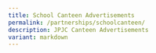 ```yaml
---
title: School Canteen Advertisements
permalink: /partnerships/schoolcanteen/
description: JPJC Canteen Advertisements
variant: markdown
---
```

<div align="justify" hidden="">
	
<h3><b>Application for a Canteen Halal Cuisine Stall in Jurong Pioneer Junior College</b></h3>	

<p>We are pleased to invite applications to apply for a <b><u>Canteen Halal Cuisine Stall</u></b> from the 1 February to 31 December 2025.</p>

<p><u>Interested applicants must meet the following Criteria</u>:</p>
<ul><li>Singaporean or Singapore Permanent Resident (PR) for stall owner and stall
assistants.</li>
<li>Able to maintain a high standard of food safety and personal hygiene.</li>
<li>Able to provide good service and quality food with prices determined in
consultation with the college.</li>
<li>Able to provide cooked food that meets health &amp; nutritional standards set by
the Health Promotion Board (HPB) under the “Healthy Meals in Schools
Programme (HMSP)" guidelines.</li>
<li>Healthy and Fit to operate the stall (8am to 5pm daily during school week).</li>
<li>Experience in operating a canteen stall in Secondary Schools or JC preferred.</li></ul>
	
<p><u>Applicant should preferably fulfil the following criteria</u>:</p>
<ul><li>Successful applicants and stall assistants must possess the WSQ Basic
Food Hygiene Certificate.</li>
<li>Possess catering experience or experience operating in a Secondary / JC
	environment.</li></ul>
	
<p><u>Pricing</u>:</p>
<ul><li>Provide full list of food items and their prices together with your application
submission. Meals include portion of fruits.</li></ul>
	
<p><u>Application</u>:</p>
<p>Application forms are available on the MOE website
<a href="https://schadmsvc.moe.gov.sg">(https://schadmsvc.moe.gov.sg)</a> and at the General Office, Jurong Pioneer
Junior College from 2 January 2025.
Application form with all necessary documents must be attached.
Incomplete forms will be rejected.
For any enquiries, please contact our Admin Executive, Mdm Ang Soh Luan at
telephone no. 6564 6878 extension 202.


	
	
</p><p><u>Application will close on 28 February 2025</u>:<br>
Application Form, duly complied must be submitted to the General Office,
	Jurong Pioneer JC <u>no later than 28 February 2025 before noon.</u> Late
application will not be considered.</p>

	
<p><u>Food Tasting</u>:<br>
Shortlisted vendors will be required to provide food sampling for the school
canteen committee at own expense.</p>

	
<p>Successful applicant is required to apply the following before commencement:<br>
</p><ul><li>Food stall license from Singapore Food Agency (SFA).</li>
<li>Utilities service - SP services for gas and water &amp; Senoko Energy for
	electricity. </li></ul><p></p>
	
	
	
	
	
</div>	

<div hidden="">
<div align="justify">
	
<h3>Canteen stall vacancy</h3>


<table>
	<tbody><tr>
		<th><center>Type of stall</center></th>
		<th><center>Closing date</center></th>
		<th><center>Requirements</center></th></tr>
	<tr>
		<td><center>Halal Rice/Other Food Stall</center></td>
		<td><center>30 September 2023</center></td>
		<td><center>Halal Rice and other food</center></td></tr></tbody></table>
	
<h3>Application Procedure</h3></div>

<ol>
	<li>Download and complete the application form <a href="/files/Partnerships/Canteen/canteen%20application%20form.pdf">here</a>. You may also request for a hardcopy from the School’s General Office.</li>
	<li>Attach the following documents together with the application form:
		<ul>
			<li>Photocopy of NRIC (front and back)</li>
			<li>List of proposed menu and pricing for all items</li>
			<li>Photocopy of relevant certificates such as Basic Food Hygiene Course, etc</li></ul></li>
	<li>Submit the completed application form and documents by closing date via email OR to the School’s General Office:
		<ul>
			<li>Address: 21 Teck Whye Walk, Singapore 688258</li>
			<li>Contact number: <a href="tel:+6565646878">+65 6564 6878</a></li>
			<li>Email: <a href="mailto: jpjc@moe.edu.sg">jpjc@moe.edu.sg</a>, <a href="mailto: ang_soh_luan@moe.edu.sg">ang_soh_luan@moe.edu.sg</a></li>
			<li>Contact Person: Mdm Ang Soh Luan</li></ul></li></ol>
			
<h3>Eligibility Criteria</h3>

<h6>Interested applicants must meet the following criteria:</h6>

<ul>
	<li>Valid Basic Food Hygiene Certificate approved by NEA/SFA (photocopy required).</li>
	<li>Canteen assistant must have valid Basic Food Hygiene Certificate approved by NEA/SFA (photo copy required)</li>
	<li>Familiar with Basic HMSP is preferred (photo copy required)</li>
	<li>Fit and healthy</li>
	<li>Experience in operating a canteen stall in Secondary Schools or Junior Colleges</li>
	<li>Able to operate the canteen stall from 8am to 5pm daily during school week</li>
	<li>Singaporean or Permanent Resident only (photocopy of NRIC- both sides)</li>
	<li>To provide a complete / full pricing for proposed food items for sales at the canteen (as part of the submission)</li></ul></div>